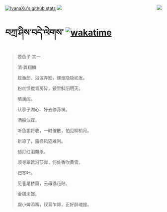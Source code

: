 [![IvanaXu's github stats](https://github-readme-stats.vercel.app/api?username=IvanaXu&show_icons=true&theme=vue-dark)](https://github.com/anuraghazra/github-readme-stats)
<img align="right" src="https://github-readme-stats.vercel.app/api/top-langs/?username=IvanaXu&langs_count=8&theme=graywhite" />
<img src="https://github-readme-stats.vercel.app/api/wakatime?username=IvanaXu&layout=compact&langs_count=8&theme=vue-dark&custom_title=Programming~Times/SinceJul.29.2021" />
# བཀྲ་ཤིས་བདེ་ལེགས་	[![wakatime](https://wakatime.com/badge/user/5043ee4a-e361-4607-9d47-d557f2005d05.svg)](https://wakatime.com/@5043ee4a-e361-4607-9d47-d557f2005d05)
> 摸鱼子 其一
>
> 清·龚翔麟
>
> 趁渔郎、浴波弄影，螺烟隐隐如发。
> 
> 粉丝惯搅青房碎，镜里斜阳明灭。
> 
> 晴澜阔。
> 
> 认亭子湖心、好去停荪楫。
> 
> 酒船似蝶。
> 
> 听鱼钥将收，一时催散，怕见柳梢月。
> 
> 新凉了，露径风筵难列。
> 
> 蜡灯红泪飘杀。
> 
> 须寻翠馆沿莎岸，何处香吹黄雪。
> 
> 扫寒叶。
> 
> 见巷尾楼窗，云母镌花贴。
> 
> 金铺未齧。
> 
> 觑小婢添篝，钗茸乍卸，正好醉魂接。